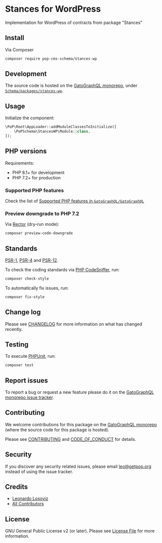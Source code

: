 # Stances for WordPress

<!--
[![Build Status][ico-travis]][link-travis]
[![Quality Score][ico-code-quality]][link-code-quality]
[![Software License][ico-license]](LICENSE.md)
[![Latest Version on Packagist][ico-version]][link-packagist]
[![Coverage Status][ico-scrutinizer]][link-scrutinizer]
[![Total Downloads][ico-downloads]][link-downloads]
-->

Implementation for WordPress of contracts from package "Stances"

## Install

Via Composer

``` bash
composer require pop-cms-schema/stances-wp
```

## Development

The source code is hosted on the [GatoGraphQL monorepo](https://github.com/GatoGraphQL/GatoGraphQL), under [`Schema/packages/stances-wp`](https://github.com/GatoGraphQL/GatoGraphQL/tree/master/layers/Schema/packages/stances-wp).

## Usage

Initialize the component:

``` php
\PoP\Root\AppLoader::addModuleClassesToInitialize([
    \PoPSchema\StancesWP\Module::class,
]);
```

## PHP versions

Requirements:

- PHP 8.1+ for development
- PHP 7.2+ for production

### Supported PHP features

Check the list of [Supported PHP features in `GatoGraphQL/GatoGraphQL`](https://github.com/GatoGraphQL/GatoGraphQL/blob/master/docs/supported-php-features.md)

### Preview downgrade to PHP 7.2

Via [Rector](https://github.com/rectorphp/rector) (dry-run mode):

```bash
composer preview-code-downgrade
```

## Standards

[PSR-1](https://www.php-fig.org/psr/psr-1), [PSR-4](https://www.php-fig.org/psr/psr-4) and [PSR-12](https://www.php-fig.org/psr/psr-12).

To check the coding standards via [PHP CodeSniffer](https://github.com/squizlabs/PHP_CodeSniffer), run:

``` bash
composer check-style
```

To automatically fix issues, run:

``` bash
composer fix-style
```

## Change log

Please see [CHANGELOG](CHANGELOG.md) for more information on what has changed recently.

## Testing

To execute [PHPUnit](https://phpunit.de/), run:

``` bash
composer test
```

## Report issues

To report a bug or request a new feature please do it on the [GatoGraphQL monorepo issue tracker](https://github.com/GatoGraphQL/GatoGraphQL/issues).

## Contributing

We welcome contributions for this package on the [GatoGraphQL monorepo](https://github.com/GatoGraphQL/GatoGraphQL) (where the source code for this package is hosted).

Please see [CONTRIBUTING](CONTRIBUTING.md) and [CODE_OF_CONDUCT](CODE_OF_CONDUCT.md) for details.

## Security

If you discover any security related issues, please email leo@getpop.org instead of using the issue tracker.

## Credits

- [Leonardo Losoviz][link-author]
- [All Contributors][link-contributors]

## License

GNU General Public License v2 (or later). Please see [License File](LICENSE.md) for more information.

[ico-version]: https://img.shields.io/packagist/v/pop-cms-schema/stances-wp.svg?style=flat-square
[ico-license]: https://img.shields.io/badge/license-GPLv2-brightgreen.svg?style=flat-square
[ico-travis]: https://img.shields.io/travis/pop-cms-schema/stances-wp/master.svg?style=flat-square
[ico-scrutinizer]: https://img.shields.io/scrutinizer/coverage/g/pop-cms-schema/stances-wp.svg?style=flat-square
[ico-code-quality]: https://img.shields.io/scrutinizer/g/pop-cms-schema/stances-wp.svg?style=flat-square
[ico-downloads]: https://img.shields.io/packagist/dt/pop-cms-schema/stances-wp.svg?style=flat-square

[link-packagist]: https://packagist.org/packages/pop-cms-schema/stances-wp
[link-travis]: https://travis-ci.org/pop-cms-schema/stances-wp
[link-scrutinizer]: https://scrutinizer-ci.com/g/pop-cms-schema/stances-wp/code-structure
[link-code-quality]: https://scrutinizer-ci.com/g/pop-cms-schema/stances-wp
[link-downloads]: https://packagist.org/packages/pop-cms-schema/stances-wp
[link-author]: https://github.com/leoloso
[link-contributors]: ../../../../../../contributors

